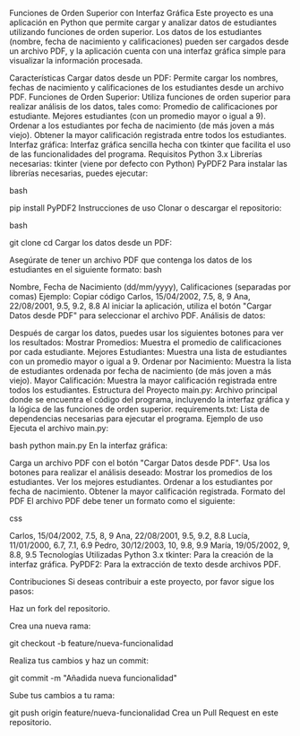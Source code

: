 Funciones de Orden Superior con Interfaz Gráfica
Este proyecto es una aplicación en Python que permite cargar y analizar datos de estudiantes utilizando funciones de orden superior. Los datos de los estudiantes (nombre, fecha de nacimiento y calificaciones) pueden ser cargados desde un archivo PDF, y la aplicación cuenta con una interfaz gráfica simple para visualizar la información procesada.

Características
Cargar datos desde un PDF: Permite cargar los nombres, fechas de nacimiento y calificaciones de los estudiantes desde un archivo PDF.
Funciones de Orden Superior: Utiliza funciones de orden superior para realizar análisis de los datos, tales como:
Promedio de calificaciones por estudiante.
Mejores estudiantes (con un promedio mayor o igual a 9).
Ordenar a los estudiantes por fecha de nacimiento (de más joven a más viejo).
Obtener la mayor calificación registrada entre todos los estudiantes.
Interfaz gráfica: Interfaz gráfica sencilla hecha con tkinter que facilita el uso de las funcionalidades del programa.
Requisitos
Python 3.x
Librerías necesarias:
tkinter (viene por defecto con Python)
PyPDF2
Para instalar las librerías necesarias, puedes ejecutar:

bash

pip install PyPDF2
Instrucciones de uso
Clonar o descargar el repositorio:

bash

git clone <URL del repositorio>
cd <nombre del directorio>
Cargar los datos desde un PDF:

Asegúrate de tener un archivo PDF que contenga los datos de los estudiantes en el siguiente formato:
bash

Nombre, Fecha de Nacimiento (dd/mm/yyyy), Calificaciones (separadas por comas)
Ejemplo:
Copiar código
Carlos, 15/04/2002, 7.5, 8, 9
Ana, 22/08/2001, 9.5, 9.2, 8.8
Al iniciar la aplicación, utiliza el botón "Cargar Datos desde PDF" para seleccionar el archivo PDF.
Análisis de datos:

Después de cargar los datos, puedes usar los siguientes botones para ver los resultados:
Mostrar Promedios: Muestra el promedio de calificaciones por cada estudiante.
Mejores Estudiantes: Muestra una lista de estudiantes con un promedio mayor o igual a 9.
Ordenar por Nacimiento: Muestra la lista de estudiantes ordenada por fecha de nacimiento (de más joven a más viejo).
Mayor Calificación: Muestra la mayor calificación registrada entre todos los estudiantes.
Estructura del Proyecto
main.py: Archivo principal donde se encuentra el código del programa, incluyendo la interfaz gráfica y la lógica de las funciones de orden superior.
requirements.txt: Lista de dependencias necesarias para ejecutar el programa.
Ejemplo de uso
Ejecuta el archivo main.py:

bash
python main.py
En la interfaz gráfica:

Carga un archivo PDF con el botón "Cargar Datos desde PDF".
Usa los botones para realizar el análisis deseado:
Mostrar los promedios de los estudiantes.
Ver los mejores estudiantes.
Ordenar a los estudiantes por fecha de nacimiento.
Obtener la mayor calificación registrada.
Formato del PDF
El archivo PDF debe tener un formato como el siguiente:

css

Carlos, 15/04/2002, 7.5, 8, 9
Ana, 22/08/2001, 9.5, 9.2, 8.8
Lucía, 11/01/2000, 6.7, 7.1, 6.9
Pedro, 30/12/2003, 10, 9.8, 9.9
María, 19/05/2002, 9, 8.8, 9.5
Tecnologías Utilizadas
Python 3.x
tkinter: Para la creación de la interfaz gráfica.
PyPDF2: Para la extracción de texto desde archivos PDF.

Contribuciones
Si deseas contribuir a este proyecto, por favor sigue los pasos:

Haz un fork del repositorio.

Crea una nueva rama:

git checkout -b feature/nueva-funcionalidad

Realiza tus cambios y haz un commit:

git commit -m "Añadida nueva funcionalidad"

Sube tus cambios a tu rama:

git push origin feature/nueva-funcionalidad
Crea un Pull Request en este repositorio.
